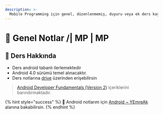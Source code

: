 ```yaml
---
description: >-
  Mobile Programming için genel, düzenlenmemiş, duyuru veya ek ders kaynağı notları
---
```


# 📖 Genel Notlar /| MP \| MP

## 📢 Ders Hakkında

* Ders android tabanlı ilerlemektedir
* Android 4.0 sürümü temel alınacaktır.
* Ders notlarına [drive](https://drive.google.com/drive/folders/1eu-LXxiHocSktGYpG04PfE9Xmr_pBY5P) üzerinden erişebilirsin

> [Android Developer Fundamentals \(Version 2\)](https://google-developer-training.github.io/android-developer-fundamentals-course-concepts-v2/) içeriklerini barındırmaktadır.

{% hint style="success" %}
‍📗 Android notlarım için [Android ~ YEmreAk](https://android.yemreak.com/) alanına bakabilirsin.
{% endhint %}
